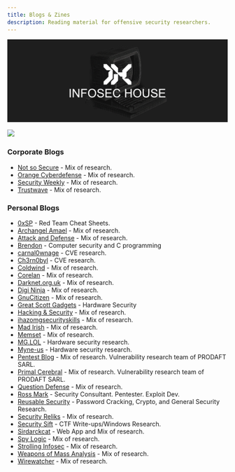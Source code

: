 ```yaml
---
title: Blogs & Zines
description: Reading material for offensive security researchers.
---
```


![](/assets/headers/header-logo.png)

![](https://img.shields.io/badge/Tools%20%26%20Resources%20Available-34-757575?style=for-the-badge)

### Corporate Blogs 

* [Not so Secure](https://notsosecure.com/blog/) - Mix of research.
* [Orange Cyberdefense](https://sensepost.com/blog/) - Mix of research. 
* [Security Weekly](https://securityweekly.com/blog/) - Mix of research. 
* [Trustwave](https://www.trustwave.com/en-us/resources/blogs/spiderlabs-blog/) - Mix of research. 


### Personal Blogs

* [0xSP](https://0xsp.com/) - Red Team Cheat Sheets. 
* [Archangel Amael](http://archangelamael.blogspot.com/) - Mix of research. 
* [Attack and Defense](https://blog.carnal0wnage.com/) - Mix of research. 
* [Brendon](https://tiszka.com/) - Computer security and C programming 
* [carnal0wnage](https://blog.carnal0wnage.com/) - CVE research. 
* [Ch3rn0byl](https://ch3rn0byl.com/) - CVE research. 
* [Coldwind](https://gynvael.coldwind.pl/?blog=1&lang=en) - Mix of research. 
* [Corelan](https://www.corelan.be/) - Mix of research. 
* [Darknet.org.uk](https://www.darknet.org.uk/) - Mix of research. 
* [Digi Ninja](https://digi.ninja/blog.php) - Mix of research. 
* [GnuCitizen](https://www.gnucitizen.org/) - Mix of research. 
* [Great Scott Gadgets](https://greatscottgadgets.com/) - Hardware Security 
* [Hacking & Security](https://hackingandsecurity.blogspot.com/) - Mix of research. 
* [ihazomgsecurityskills](http://ihazomgsecurityskillz.blogspot.com/) - Mix of research. 
* [Mad Irish](https://www.madirish.net/) - Mix of research. 
* [Memset](https://memset.wordpress.com/) - Mix of research. 
* [MG.LOL](https://mg.lol/blog/) - Hardware security research. 
* [Myne-us](http://www.myne-us.com/) - Hardware security research. 
* [Pentest Blog](https://pentest.blog/) - Mix of research. Vulnerability research team of PRODAFT SARL. 
* [Primal Cerebral](https://primalcerebral.com/blog.php) - Mix of research. Vulnerability research team of PRODAFT SARL. 
* [Question Defense](https://www.question-defense.com/) - Mix of research. 
* [Ross Mark](https://rossmarks.uk/blog/) - Security Consultant. Pentester. Exploit Dev. 
* [Reusable Security](https://reusablesec.blogspot.com/) - Password Cracking, Crypto, and General Security Research. 
* [Security Reliks](https://securityreliks.wordpress.com/) - Mix of research. 
* [Security Sift](https://9emin1.github.io/pages/) - CTF Write-ups/Windows Research. 
* [Sirdarckcat](http://sirdarckcat.blogspot.com/) - Web App and Mix of research. 
* [Spy Logic](https://www.spylogic.net/) - Mix of research. 
* [Strolling Infosec](https://9emin1.github.io/pages/) - Mix of research. 
* [Weapons of Mass Analysis](http://wepma.blogspot.com/) - Mix of research. 
* [Wirewatcher](https://wirewatcher.wordpress.com/) - Mix of research.
